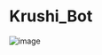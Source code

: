 # Krushi_Bot
![image](https://github.com/user-attachments/assets/7ddfa216-f327-484e-9809-ddfe427bc745)
